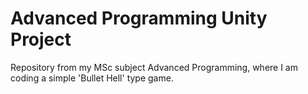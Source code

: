 # Advanced Programming Unity Project
 Repository from my MSc subject Advanced Programming, where I am coding a simple 'Bullet Hell' type game.
